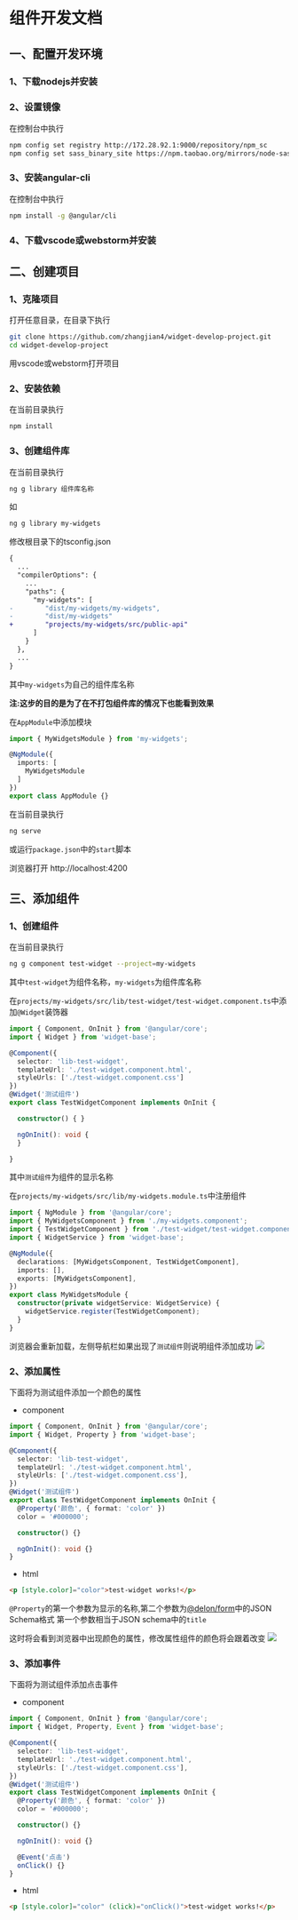# 组件开发文档

## 一、配置开发环境

### 1、下载nodejs并安装

### 2、设置镜像

在控制台中执行

```bash
npm config set registry http://172.28.92.1:9000/repository/npm_sc
npm config set sass_binary_site https://npm.taobao.org/mirrors/node-sass
```


### 3、安装angular-cli

在控制台中执行

```bash
npm install -g @angular/cli
```

### 4、下载vscode或webstorm并安装

## 二、创建项目

### 1、克隆项目

打开任意目录，在目录下执行


```bash
git clone https://github.com/zhangjian4/widget-develop-project.git
cd widget-develop-project
```

用vscode或webstorm打开项目

### 2、安装依赖

在当前目录执行

```bash
npm install
```

### 3、创建组件库

在当前目录执行

```bash
ng g library 组件库名称
```

如

```bash
ng g library my-widgets
```

修改根目录下的tsconfig.json

```diff
{
  ...
  "compilerOptions": {
    ...
    "paths": {
      "my-widgets": [
-        "dist/my-widgets/my-widgets",
-        "dist/my-widgets"
+        "projects/my-widgets/src/public-api"
      ]
    }
  },
  ...
}
```

其中`my-widgets`为自己的组件库名称

**注:这步的目的是为了在不打包组件库的情况下也能看到效果**

在`AppModule`中添加模块

```typescript
import { MyWidgetsModule } from 'my-widgets';

@NgModule({
  imports: [
    MyWidgetsModule
  ]
})
export class AppModule {}
```

在当前目录执行

```bash
ng serve
```
或运行`package.json`中的`start`脚本

浏览器打开 http://localhost:4200

## 三、添加组件

### 1、创建组件
在当前目录执行

```bash
ng g component test-widget --project=my-widgets
```

其中`test-widget`为组件名称，`my-widgets`为组件库名称

在`projects/my-widgets/src/lib/test-widget/test-widget.component.ts`中添加`@Widget`装饰器

```typescript
import { Component, OnInit } from '@angular/core';
import { Widget } from 'widget-base';

@Component({
  selector: 'lib-test-widget',
  templateUrl: './test-widget.component.html',
  styleUrls: ['./test-widget.component.css']
})
@Widget('测试组件')
export class TestWidgetComponent implements OnInit {

  constructor() { }

  ngOnInit(): void {
  }

}

```

其中`测试组件`为组件的显示名称


在`projects/my-widgets/src/lib/my-widgets.module.ts`中注册组件

```typescript
import { NgModule } from '@angular/core';
import { MyWidgetsComponent } from './my-widgets.component';
import { TestWidgetComponent } from './test-widget/test-widget.component';
import { WidgetService } from 'widget-base';

@NgModule({
  declarations: [MyWidgetsComponent, TestWidgetComponent],
  imports: [],
  exports: [MyWidgetsComponent],
})
export class MyWidgetsModule {
  constructor(private widgetService: WidgetService) {
    widgetService.register(TestWidgetComponent);
  }
}

```

浏览器会重新加载，左侧导航栏如果出现了`测试组件`则说明组件添加成功
![](https://raw.githubusercontent.com/zhangjian4/widget-develop-project/master/doc/img/create-widget1.jpg)

### 2、添加属性

下面将为测试组件添加一个颜色的属性

* component

```typescript
import { Component, OnInit } from '@angular/core';
import { Widget, Property } from 'widget-base';

@Component({
  selector: 'lib-test-widget',
  templateUrl: './test-widget.component.html',
  styleUrls: ['./test-widget.component.css'],
})
@Widget('测试组件')
export class TestWidgetComponent implements OnInit {
  @Property('颜色', { format: 'color' })
  color = '#000000';

  constructor() {}

  ngOnInit(): void {}
}

```

* html

```html
<p [style.color]="color">test-widget works!</p>
```

`@Property`的第一个参数为显示的名称,第二个参数为[@delon/form](https://ng-alain.com/form/getting-started/zh)中的JSON Schema格式
第一个参数相当于JSON schema中的`title`

这时将会看到浏览器中出现颜色的属性，修改属性组件的颜色将会跟着改变
![](https://raw.githubusercontent.com/zhangjian4/widget-develop-project/master/doc/img/property1.jpg)

### 3、添加事件

下面将为测试组件添加点击事件

* component

```typescript
import { Component, OnInit } from '@angular/core';
import { Widget, Property, Event } from 'widget-base';

@Component({
  selector: 'lib-test-widget',
  templateUrl: './test-widget.component.html',
  styleUrls: ['./test-widget.component.css'],
})
@Widget('测试组件')
export class TestWidgetComponent implements OnInit {
  @Property('颜色', { format: 'color' })
  color = '#000000';

  constructor() {}

  ngOnInit(): void {}

  @Event('点击')
  onClick() {}
}

```

* html
```html
<p [style.color]="color" (click)="onClick()">test-widget works!</p>
```

